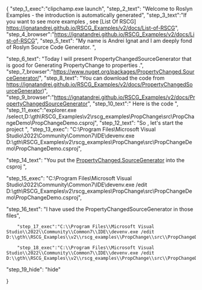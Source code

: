 {
    "step_1_exec":"clipchamp.exe launch",
    "step_2_text": "Welcome to Roslyn Examples - the introduction is automatically generated",
    "step_3_text":"If you want to see more examples , see  [List Of RSCG] https://ignatandrei.github.io/RSCG_Examples/v2/docs/List-of-RSCG",
    "step_4_browser":"https://ignatandrei.github.io/RSCG_Examples/v2/docs/List-of-RSCG",
    "step_5_text": "My name is Andrei Ignat and I am deeply fond of Roslyn Source Code Generator. ",

"step_6_text": "Today I will present PropertyChangedSourceGenerator  that is good for Generating PropertyChange to properties .",
"step_7_browser":"https://www.nuget.org/packages/PropertyChanged.SourceGenerator/",
"step_8_text": "You can download the code from https://ignatandrei.github.io/RSCG_Examples/v2/docs/PropertyChangedSourceGenerator)",
"step_9_browser":"https://ignatandrei.github.io/RSCG_Examples/v2/docs/PropertyChangedSourceGenerator",
"step_10_text":" Here is the code ",
"step_11_exec":"explorer.exe /select,D:\\gth\\RSCG_Examples\\v2\\rscg_examples\\PropChange\\src\\PropChangeDemo\\PropChangeDemo.csproj",
"step_12_text": "So , let's start the project ",
"step_13_exec": "C:\\Program Files\\Microsoft Visual Studio\\2022\\Community\\Common7\\IDE\\devenv.exe D:\\gth\\RSCG_Examples\\v2\\rscg_examples\\PropChange\\src\\PropChangeDemo\\PropChangeDemo.csproj",

"step_14_text": "You put the  [PropertyChanged.SourceGenerator](https://www.nuget.org/packages/PropertyChanged.SourceGenerator/) into the csproj ",

"step_15_exec": "C:\\Program Files\\Microsoft Visual Studio\\2022\\Community\\Common7\\IDE\\devenv.exe /edit D:\\gth\\RSCG_Examples\\v2\\rscg_examples\\PropChange\\src\\PropChangeDemo\\PropChangeDemo.csproj",

"step_16_text": "I have used the PropertyChangedSourceGenerator in those files",


        "step_17_exec":"C:\\Program Files\\Microsoft Visual Studio\\2022\\Community\\Common7\\IDE\\devenv.exe /edit D:\\gth\\RSCG_Examples\\v2\\rscg_examples\\PropChange\\src\\PropChangeDemo\\Person.cs",
    
        "step_18_exec":"C:\\Program Files\\Microsoft Visual Studio\\2022\\Community\\Common7\\IDE\\devenv.exe /edit D:\\gth\\RSCG_Examples\\v2\\rscg_examples\\PropChange\\src\\PropChangeDemo\\Program.cs",
    
"step_19_hide": "hide"


}